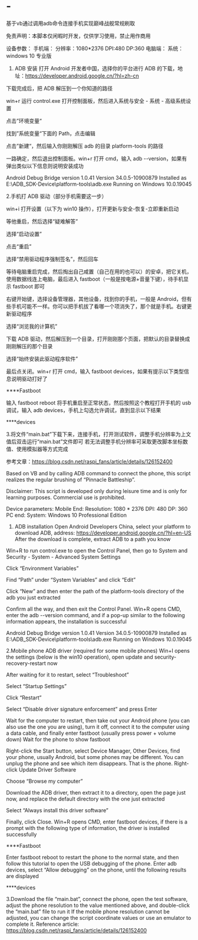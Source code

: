 # -
基于vb通过调用adb命令连接手机实现巅峰战舰常规刷取

免责声明：本脚本仅闲暇时开发，仅供学习使用，禁止用作商用

设备参数：
手机端：
分辨率：1080*2376
DPI:480
DP:360
电脑端：
系统：windows 10 专业版

1. ADB 安装
打开 Android 开发者中国，选择你的平台进行 ADB 的下载，地址：https://developer.android.google.cn/?hl=zh-cn

下载完成后，把 ADB 解压到一个你知道的路径

win+r 运行 control.exe 打开控制面板，然后进入系统与安全 - 系统 - 高级系统设置

点击”环境变量“

找到”系统变量“下面的 Path，点击编辑

点击”新建“，然后输入你刚刚解压 adb 的目录 platform-tools 的路径

一路确定，然后退出控制面板。win+r 打开 cmd，输入 adb --version，如果有弹出类似以下信息则说明安装成功

Android Debug Bridge version 1.0.41
Version 34.0.5-10900879
Installed as E:\ADB_SDK-Device\platform-tools\adb.exe
Running on Windows 10.0.19045

2.手机打 ADB 驱动（部分手机需要这一步）

win+i 打开设置（以下为 win10 操作），打开更新与安全-恢复-立即重新启动

等他重启，然后选择“疑难解答”

选择“启动设置”

点击“重启”

选择“禁用驱动程序强制签名”，然后回车

等待电脑重启完成，然后掏出自己咸置（自己在用的也可以）的安卓，把它关机，使用数据线连上电脑，最后进入 fastboot（一般是按电源+音量下键），待手机显示 fastboot 即可

右键开始键，选择设备管理器，其他设备，找到你的手机，一般是 Android，但有些手机可能不一样。你可以把手机拔了看哪一个项消失了，那个就是手机。右键更新驱动程序

选择“浏览我的计算机”

下载 ADB 驱动，然后解压到一个目录，打开刚刚那个页面，把默认的目录替换成刚刚解压的那个目录

选择“始终安装此驱动程序软件”

最后点关闭。win+r 打开 cmd，输入 fastboot devices，如果有提示以下类型信息说明驱动打好了

****Fastboot

输入 fastboot reboot 将手机重启至正常状态，然后按照这个教程打开手机的 usb 调试，输入 adb devices，手机上勾选允许调试，直到显示以下结果

****devices

3.将文件“main.bat”下载下来，连接手机，打开测试软件，调整手机分辨率为上文值后双击运行“main.bat”文件即可
  若无法调整手机分辨率可采取更改脚本坐标数值、使用模拟器等方式完成

参考文章：https://blog.csdn.net/raspi_fans/article/details/126152400



Based on VB and by calling ADB command to connect the phone, this script realizes the regular brushing of “Pinnacle Battleship”.

Disclaimer: This script is developed only during leisure time and is only for learning purposes. Commercial use is prohibited.

Device parameters:
Mobile End:
Resolution: 1080 * 2376
DPI: 480
DP: 360
PC end:
System: Windows 10 Professional Edition

1. ADB installation
Open Android Developers China, select your platform to download ADB, address: https://developer.android.google.cn/?hl=en-US
After the download is complete, extract ADB to a path you know

Win+R to run control.exe to open the Control Panel, then go to System and Security - System - Advanced System Settings

Click “Environment Variables”

Find “Path” under “System Variables” and click “Edit”

Click “New” and then enter the path of the platform-tools directory of the adb you just extracted

Confirm all the way, and then exit the Control Panel. Win+R opens CMD, enter the adb --version command, and if a pop-up similar to the following information appears, the installation is successful

Android Debug Bridge version 1.0.41
Version 34.0.5-10900879
Installed as E:\ADB_SDK-Device\platform-tools\adb.exe
Running on Windows 10.0.19045

2.Mobile phone ADB driver (required for some mobile phones)
Win+I opens the settings (below is the win10 operation), open update and security-recovery-restart now

After waiting for it to restart, select “Troubleshoot”

Select “Startup Settings”

Click “Restart”

Select “Disable driver signature enforcement” and press Enter

Wait for the computer to restart, then take out your Android phone (you can also use the one you are using), turn it off, connect it to the computer using a data cable, and finally enter fastboot (usually press power + volume down) Wait for the phone to show fastboot

Right-click the Start button, select Device Manager, Other Devices, find your phone, usually Android, but some phones may be different. You can unplug the phone and see which item disappears. That is the phone. Right-click Update Driver Software

Choose “Browse my computer”

Download the ADB driver, then extract it to a directory, open the page just now, and replace the default directory with the one just extracted

Select “Always install this driver software”

Finally, click Close. Win+R opens CMD, enter fastboot devices, if there is a prompt with the following type of information, the driver is installed successfully

****Fastboot

Enter fastboot reboot to restart the phone to the normal state, and then follow this tutorial to open the USB debugging of the phone. Enter adb devices, select “Allow debugging” on the phone, until the following results are displayed

****devices

3.Download the file “main.bat”, connect the phone, open the test software, adjust the phone resolution to the value mentioned above, and double-click the “main.bat” file to run it
If the mobile phone resolution cannot be adjusted, you can change the script coordinate values or use an emulator to complete it.
Reference article: https://blog.csdn.net/raspi_fans/article/details/126152400
